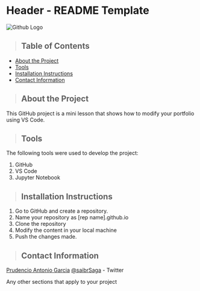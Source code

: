 # Header - README Template

![Github Logo](https://github.githubassets.com/images/modules/logos_page/Octocat.png "Github logo - markdown")

>## Table of Contents
* [About the Project](#about_the_project)
* [Tools](#tools)
* [Installation Instructions](#installation_instructions)
* [Contact Information](#contact)


<a class="anchor" id="about the project"></a>
>## About the Project
This GitHub project is a mini lesson that shows how to modify your portfolio using VS Code. 

<a class="anchor" id="tools"></a>
>## Tools
The following tools were used to develop the project:
1. GitHub
2. VS Code
3. Jupyter Notebook

<a class="anchor" id="installation_instructions"></a>
>## Installation Instructions
1. Go to GitHub and create a repository.
2. Name your repository as [rep name].github.io
3. Clone the repository
4. Modify the content in your local machine
5. Push the changes made.

<a class="anchor" id="contact"></a>
>## Contact Information

[Prudencio Antonio Garcia](https://www.linkedin.com/in/antonio-garcia-13647015/)
[@saibrSaga](https://twitter.com/saibrSaga) - Twitter

Any other sections that apply to your project